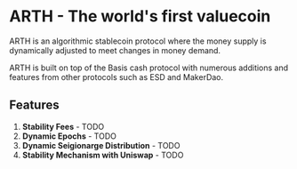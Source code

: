 # ARTH - The world's first valuecoin

ARTH is an algorithmic stablecoin protocol where the money supply is dynamically adjusted to meet changes in money demand.

ARTH is built on top of the Basis cash protocol with numerous additions and features from other protocols such as ESD and MakerDao.

## Features

1. **Stability Fees** - TODO
2. **Dynamic Epochs** - TODO
3. **Dynamic Seigionarge Distribution** - TODO
4. **Stability Mechanism with Uniswap** - TODO
